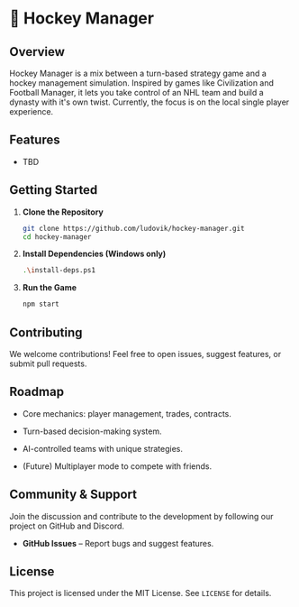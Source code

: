 # 🏒 Hockey Manager

## Overview

Hockey Manager is a mix between a turn-based strategy game and a hockey management simulation. Inspired by games like Civilization and Football Manager, it lets you take control of an NHL team and build a dynasty with it's own twist. Currently, the focus is on the local single player experience.

## Features

-   TBD

## Getting Started

1. **Clone the Repository**
    ```bash
    git clone https://github.com/ludovik/hockey-manager.git
    cd hockey-manager
    ```
2. **Install Dependencies (Windows only)**
    ```bash
    .\install-deps.ps1
    ```
3. **Run the Game**
    ```bash
    npm start
    ```

## Contributing

We welcome contributions! Feel free to open issues, suggest features, or submit pull requests.

## Roadmap

-   Core mechanics: player management, trades, contracts.

-   Turn-based decision-making system.

-   AI-controlled teams with unique strategies.

-   (Future) Multiplayer mode to compete with friends.

## Community & Support

Join the discussion and contribute to the development by following our project on GitHub and Discord.

-   **GitHub Issues** – Report bugs and suggest features.

## License

This project is licensed under the MIT License. See `LICENSE` for details.

